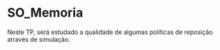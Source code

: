 # SO_Memoria
Neste TP, será estudado a qualidade de algumas políticas de reposição através de simulação.
